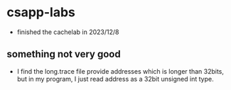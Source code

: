 # csapp-labs
- finished the cachelab in 2023/12/8
## something not very good
- I find the long.trace file provide addresses which is longer than 32bits, but in my program, I just read address as a 32bit unsigned int type.
